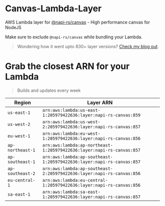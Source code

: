 # Canvas-Lambda-Layer

AWS Lambda layer for [@napi-rs/canvas](https://github.com/Brooooooklyn/canvas) - High performance canvas for NodeJS

Make sure to exclude `@napi-rs/canvas` while bundling your Lambda.

> Wondering how it went upto 830+ layer versions? [Check my blog out](https://learnaws.io/blog/lambda-layer-recursion).

# Grab the closest ARN for your Lambda
> Builds and updates every week

| Region | Layer ARN |
| ------ | --------- |
|`us-east-1`|`arn:aws:lambda:us-east-1:205979422636:layer:napi-rs-canvas:859`|
|`us-west-2`|`arn:aws:lambda:us-west-2:205979422636:layer:napi-rs-canvas:857`|
|`eu-west-1`|`arn:aws:lambda:eu-west-1:205979422636:layer:napi-rs-canvas:856`|
|`ap-northeast-1`|`arn:aws:lambda:ap-northeast-1:205979422636:layer:napi-rs-canvas:857`|
|`ap-southeast-1`|`arn:aws:lambda:ap-southeast-1:205979422636:layer:napi-rs-canvas:857`|
|`ap-southeast-2`|`arn:aws:lambda:ap-southeast-2:205979422636:layer:napi-rs-canvas:856`|
|`eu-central-1`|`arn:aws:lambda:eu-central-1:205979422636:layer:napi-rs-canvas:856`|
|`sa-east-1`|`arn:aws:lambda:sa-east-1:205979422636:layer:napi-rs-canvas:857`|
